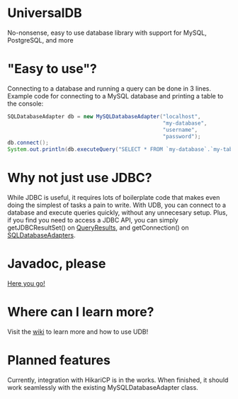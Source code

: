 # UniversalDB
No-nonsense, easy to use database library with support for MySQL, PostgreSQL, and more

# "Easy to use"?
Connecting to a database and running a query can be done in 3 lines.
Example code for connecting to a MySQL database and printing a table to the console:
```java
SQLDatabaseAdapter db = new MySQLDatabaseAdapter("localhost",
                                                 "my-database",
                                                 "username",
                                                 "password");
db.connect();
System.out.println(db.executeQuery("SELECT * FROM `my-database`.`my-table`").toString());
```

# Why not just use JDBC?
While JDBC is useful, it requires lots of boilerplate code that makes even doing the simplest of tasks a pain to write. With UDB, you can connect to a database and execute queries quickly, without any unnecesary setup. Plus, if you find you need to access a JDBC API, you can simply getJDBCResultSet() on [QueryResults](https://github.com/TermerMC/UniversalDB/blob/master/net/termer/udb/QueryResult.java), and getConnection() on [SQLDatabaseAdapters](https://github.com/TermerMC/UniversalDB/blob/master/net/termer/udb/sql/SQLDatabaseAdapter.java).

# Javadoc, please
[Here you go!](https://termer.net/javadoc/universaldb/1.0/index.html)

# Where can I learn more?
Visit the [wiki](https://github.com/TermerMC/UniversalDB/wiki) to learn more and how to use UDB!

# Planned features
Currently, integration with HikariCP is in the works. When finished, it should work seamlessly with the existing MySQLDatabaseAdapter class.
